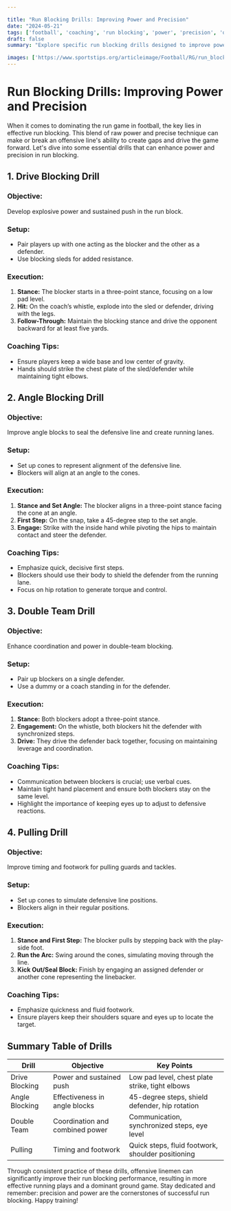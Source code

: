 ```yaml
---

title: "Run Blocking Drills: Improving Power and Precision"
date: "2024-05-21"
tags: ['football', 'coaching', 'run blocking', 'power', 'precision', 'offensive line', 'drills', 'technique', 'training']
draft: false
summary: "Explore specific run blocking drills designed to improve power, precision, and effectiveness in the running game."

images: ['https://www.sportstips.org/articleimage/Football/RG/run_blocking_drills_improving_power_and_precision.webp']
---
```


# Run Blocking Drills: Improving Power and Precision

When it comes to dominating the run game in football, the key lies in effective run blocking. This blend of raw power and precise technique can make or break an offensive line's ability to create gaps and drive the game forward. Let's dive into some essential drills that can enhance power and precision in run blocking.

## 1. Drive Blocking Drill

### **Objective:** 

Develop explosive power and sustained push in the run block.

### **Setup:**

- Pair players up with one acting as the blocker and the other as a defender.
- Use blocking sleds for added resistance.

### **Execution:**

1. **Stance:** The blocker starts in a three-point stance, focusing on a low pad level.
2. **Hit:** On the coach’s whistle, explode into the sled or defender, driving with the legs.
3. **Follow-Through:** Maintain the blocking stance and drive the opponent backward for at least five yards.

### **Coaching Tips:**

- Ensure players keep a wide base and low center of gravity.
- Hands should strike the chest plate of the sled/defender while maintaining tight elbows.

## 2. Angle Blocking Drill

### **Objective:** 

Improve angle blocks to seal the defensive line and create running lanes.

### **Setup:**

- Set up cones to represent alignment of the defensive line.
- Blockers will align at an angle to the cones.

### **Execution:**

1. **Stance and Set Angle:** The blocker aligns in a three-point stance facing the cone at an angle.
2. **First Step:** On the snap, take a 45-degree step to the set angle.
3. **Engage:** Strike with the inside hand while pivoting the hips to maintain contact and steer the defender.

### **Coaching Tips:**

- Emphasize quick, decisive first steps.
- Blockers should use their body to shield the defender from the running lane.
- Focus on hip rotation to generate torque and control.

## 3. Double Team Drill

### **Objective:**

Enhance coordination and power in double-team blocking.

### **Setup:**

- Pair up blockers on a single defender.
- Use a dummy or a coach standing in for the defender.

### **Execution:**

1. **Stance:** Both blockers adopt a three-point stance.
2. **Engagement:** On the whistle, both blockers hit the defender with synchronized steps.
3. **Drive:** They drive the defender back together, focusing on maintaining leverage and coordination.

### **Coaching Tips:**

- Communication between blockers is crucial; use verbal cues.
- Maintain tight hand placement and ensure both blockers stay on the same level.
- Highlight the importance of keeping eyes up to adjust to defensive reactions.

## 4. Pulling Drill

### **Objective:** 

Improve timing and footwork for pulling guards and tackles.

### **Setup:**

- Set up cones to simulate defensive line positions.
- Blockers align in their regular positions.

### **Execution:**

1. **Stance and First Step:** The blocker pulls by stepping back with the play-side foot.
2. **Run the Arc:** Swing around the cones, simulating moving through the line.
3. **Kick Out/Seal Block:** Finish by engaging an assigned defender or another cone representing the linebacker.

### **Coaching Tips:**

- Emphasize quickness and fluid footwork.
- Ensure players keep their shoulders square and eyes up to locate the target.

## Summary Table of Drills

| Drill               | Objective                       | Key Points                                         |
|---------------------|---------------------------------|----------------------------------------------------|
| Drive Blocking      | Power and sustained push        | Low pad level, chest plate strike, tight elbows    |
| Angle Blocking      | Effectiveness in angle blocks   | 45-degree steps, shield defender, hip rotation     |
| Double Team         | Coordination and combined power | Communication, synchronized steps, eye level       |
| Pulling             | Timing and footwork             | Quick steps, fluid footwork, shoulder positioning  |

Through consistent practice of these drills, offensive linemen can significantly improve their run blocking performance, resulting in more effective running plays and a dominant ground game. Stay dedicated and remember: precision and power are the cornerstones of successful run blocking. Happy training!

```